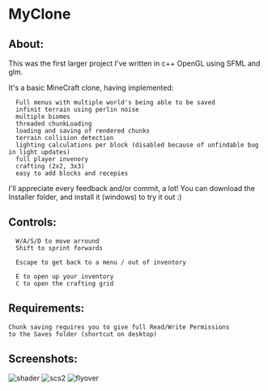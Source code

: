 # MyClone
## About:

  This was the first larger project I've written in c++ OpenGL using SFML and glm.
  
  It's a basic MineCraft clone, having implemented:
      
      Full menus with multiple world's being able to be saved
      infinit terrain using perlin noise
      multiple biomes
      threaded chunkLoading
      loading and saving of rendered chunks
      terrain collision detection
      lighting calculations per block (disabled because of unfindable bug in light updates)
      full player invenory
      crafting (2x2, 3x3)
      easy to add blocks and recepies   

  I'll appreciate every feedback and/or commit, a lot!
  You can download the Installer folder, and install it (windows) to try it out :)
  
## Controls:
	
	  W/A/S/D to move arround
	  Shift to sprint forwards
	  
	  Escape to get back to a menu / out of inventory
	  
	  E to open up your inventory
	  C to open the crafting grid
	
	
## Requirements:
	
    Chunk saving requires you to give full Read/Write Permissions 
    to the Saves folder (shortcut on desktop)

## Screenshots:

![shader](https://user-images.githubusercontent.com/25801046/47268692-4831ea00-d554-11e8-9977-2629c107545a.gif)
![scs2](https://user-images.githubusercontent.com/25801046/46263625-e01e5400-c511-11e8-827a-0ba29492525b.png)
![flyover](https://user-images.githubusercontent.com/25801046/47268750-12413580-d555-11e8-9149-85d7665d3db6.gif)
